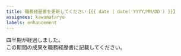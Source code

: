 ```yaml
---
title: 職務経歴書を更新してください【{{ date | date('YYYY/MM/DD') }}】
assignees: kawamataryo
labels: enhancement
---
```


四半期が経過しました。  
この期間の成果を職務経歴書に記載してください。
